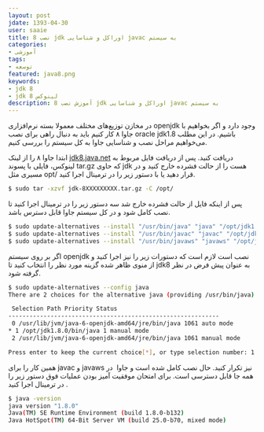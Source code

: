 ```yaml
---
layout: post
jdate: 1393-04-30
user: saaie
title: نصب 8 jdk اوراکل و شناسایی javac به سیستم
categories:
- آموزشی
tags:
- توسعه
featured: java8.png
keywords:
- jdk 8
- jdk 8 لینوکس
description: آموزش نصب 8 jdk اوراکل و شناسایی javac به سیستم
---
```


در مخازن توزیع‌های مختلف معمولا بسته نرم‌افزاری openjdk وجود دارد و اگر بخواهیم با جاوا ۸ کار کنیم باید به دنبال راهی برای نصب oracle jdk1.8 باشیم. در این مطلب می‌خواهیم مراحل نصب و شناسایی جاوا به کل سیستم را بررسی کنیم.

ابتدا جاوا ۸ را از لینک [jdk8.java.net](https://jdk8.java.net/download.html) دریافت کنید. پس از دریافت فایل مربوط به لینوکس، فایلی با پسوند tar.gz که حاوی jdk هست را از حالت فشرده خارج کنید و در مسیری مثل opt/ قرار دهید یا با دستور زیر را در ترمینال اجرا کنید.

```sh
$ sudo tar -xzvf jdk-8XXXXXXXXX.tar.gz -C /opt/
```

پس از اینکه فایل از حالت فشرده خارج شد سه دستور زیر را در ترمینال اجرا کنید تا نصب کامل شود و در کل سیستم جاوا قابل دسترس باشد.

```sh
$ sudo update-alternatives --install "/usr/bin/java" "java" "/opt/jdk1.8.0/bin/java" 1
$ sudo update-alternatives --install "/usr/bin/javac" "javac" "/opt/jdk1.8.0/bin/javac" 1
$ sudo update-alternatives --install "/usr/bin/javaws" "javaws" "/opt/jdk1.8.0/bin/javaws" 1
```

اگر بر روی سیستم openjdk نصب است لازم است که دستورات زیر را نیز اجرا کنید و از منوی ظاهر شده گزینه مورد نظر را انتخاب کنید تا jdk8 به عنوان پیش فرض در نظر گرفته شود.

```sh
$ sudo update-alternatives --config java
There are 2 choices for the alternative java (providing /usr/bin/java).

 Selection Path Priority Status
------------------------------------------------------------
 0 /usr/lib/jvm/java-6-openjdk-amd64/jre/bin/java 1061 auto mode
* 1 /opt/jdk1.8.0/bin/java 1 manual mode
 2 /usr/lib/jvm/java-6-openjdk-amd64/jre/bin/java 1061 manual mode

Press enter to keep the current choice[*], or type selection number: 1
```

همین کار را برای javac و javaws نیز تکرار کنید. حال نصب کامل شده است و جاوا  در همه جا قابل دسترسی است. برای امتحان موفقیت آمیز بودن عملیات فوق دستور زیر را  در ترمینال اجرا کنید.

```sh
$ java -version
java version "1.8.0"
Java(TM) SE Runtime Environment (build 1.8.0-b132)
Java HotSpot(TM) 64-Bit Server VM (build 25.0-b70, mixed mode)
```